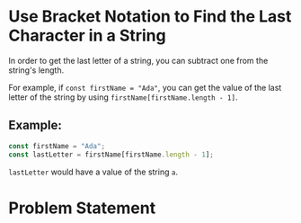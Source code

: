 # Use Bracket Notation to Find the Last Character in a String
In order to get the last letter of a string, you can subtract one from the string's length.

For example, if ```const firstName = "Ada"```, you can get the value of the last letter of the string by using ```firstName[firstName.length - 1]```.

## Example:
```javascript
const firstName = "Ada";
const lastLetter = firstName[firstName.length - 1];
```
```lastLetter``` would have a value of the string ```a```.

# Problem Statement
